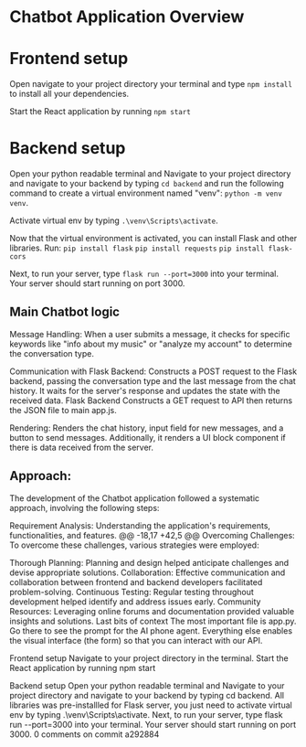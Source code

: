
# Chatbot Application Overview



# Frontend setup

Open navigate to your project directory your terminal and type `npm install` to install all your dependencies.

Start the React application by running `npm start`

# Backend setup

Open your python readable terminal and Navigate to your project directory and navigate to your backend by typing `cd backend` and run the following command to create a virtual environment named "venv": `python -m venv venv`.

Activate virtual env by typing `.\venv\Scripts\activate`.

Now that the virtual environment is activated, you can install Flask and other libraries. Run: `pip install flask`  `pip install requests` `pip install flask-cors`


Next, to run your server, type `flask run --port=3000` into your terminal. Your server should start running on port 3000.

## Main Chatbot logic

Message Handling: When a user submits a message, it checks for specific keywords like "info about my music" or "analyze my account" to determine the conversation type.

Communication with Flask Backend: Constructs a POST request to the Flask backend, passing the conversation type and the last message from the chat history. It waits for the server's response and updates the state with the received data. Flask Backend Constructs a GET request to API then returns the JSON file to main app.js.


Rendering: Renders the chat history, input field for new messages, and a button to send messages. Additionally, it renders a UI block component if there is data received from the server.

## Approach:

The development of the Chatbot application followed a systematic approach, involving the following steps:

Requirement Analysis: Understanding the application's requirements, functionalities, and features.
@@ -18,17 +42,5 @@ Overcoming Challenges:
To overcome these challenges, various strategies were employed:

Thorough Planning: Planning and design helped anticipate challenges and devise appropriate solutions.
Collaboration: Effective communication and collaboration between frontend and backend developers facilitated problem-solving.
Continuous Testing: Regular testing throughout development helped identify and address issues early.
Community Resources: Leveraging online forums and documentation provided valuable insights and solutions.
Last bits of context
The most important file is app.py. Go there to see the prompt for the AI phone agent. Everything else enables the visual interface (the form) so that you can interact with our API.

Frontend setup
Navigate to your project directory in the terminal.
Start the React application by running npm start

Backend setup
Open your python readable terminal and Navigate to your project directory and navigate to your backend by typing cd backend.
All libraries was pre-installled for Flask server, you just need to activate virtual env by typing .\venv\Scripts\activate.
Next, to run your server, type flask run --port=3000 into your terminal. Your server should start running on port 3000.
0 comments on commit a292884
